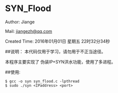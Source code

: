 # SYN_Flood

Author: Jiange

Mail: jiangezh@qq.com 

Created Time: 2016年01月01日 星期五 22时32分34秒


##说明：
本代码仅用于学习，请勿用于不正当途径。

本程序主要实现了 伪装IP+SYN洪水功能，使用了多进程。


##使用:

```
$ gcc -o syn syn_flood.c -lpthread
$ sudo ./syn <IPaddress> <port>
```
